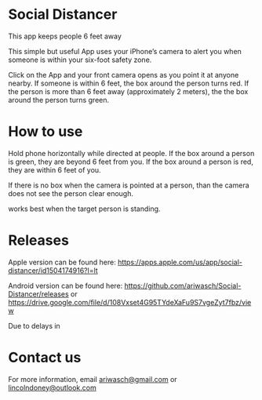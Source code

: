 # Social Distancer
This app keeps people 6 feet away

This simple but useful App uses your iPhone’s camera to alert you when someone is within your six-foot safety zone. 

Click on the App and your front camera opens as you point it at anyone nearby. If someone is within 6 feet, the box around the person turns red. If the person is more than 6 feet away (approximately 2 meters), the the box around the person turns green. 

# How to use

Hold phone horizontally while directed at people. If the box around a person is green, they are beyond 6 feet from you. If the box around a person is red, they are within 6 feet of you. 

If there is no box when the camera is pointed at a person, than the camera does not see the person clear enough.

works best when the target person is standing.

# Releases

Apple version can be found here:
https://apps.apple.com/us/app/social-distancer/id1504174916?l=lt

Android version can be found here:
https://github.com/ariwasch/Social-Distancer/releases
or
https://drive.google.com/file/d/108Vxset4G95TYdeXaFu9S7vgeZyt7fbz/view

Due to delays in 
# Contact us
For more information, email ariwasch@gmail.com or lincolndoney@outlook.com
